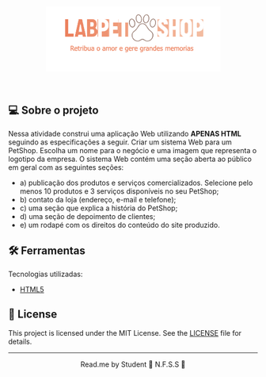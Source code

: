 <p align="center">
  <img alt="logo da barbearia alura" src="./imagens/logo-labpetshop.png">
</p>
<br>

## 💻 Sobre o projeto

Nessa atividade construi uma aplicação Web utilizando <b>APENAS HTML</b> seguindo as especificações a seguir. Criar um sistema Web para um PetShop. Escolha um nome para o negócio e uma imagem que representa o logotipo da empresa. O sistema Web contém uma seção aberta ao público em geral com as seguintes seções:

- a) publicação dos produtos e serviços comercializados. Selecione pelo menos 10 produtos e 3 serviços disponíveis no seu PetShop;
- b) contato da loja (endereço, e-mail e telefone);
- c) uma seção que explica a história do PetShop;
- d) uma seção de depoimento de clientes;
- e) um rodapé com os direitos do conteúdo do site produzido.


## 🛠 Ferramentas

Tecnologias utilizadas:

- [HTML5](https://developer.mozilla.org/pt-BR/docs/Web/HTML)

## 📝 License

This project is licensed under the MIT License. See the [LICENSE](LICENSE) file for details.

---

<p align="center">Read.me by Student 💜 N.F.S.S 👋</p>
